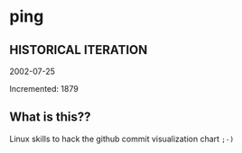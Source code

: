 # ping

## HISTORICAL ITERATION
2002-07-25

Incremented: 1879

## What is this?? 
Linux skills to hack the github commit visualization chart `;-)`
